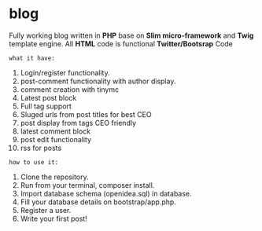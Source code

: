 # blog
Fully working blog written in **PHP** base on **Slim micro-framework** and **Twig** template engine. All **HTML** code is functional **Twitter/Bootsrap** Code



`what it have:`
1. Login/register functionality.
2. post-comment functionality with author display.
3. comment creation with tinymc
4. Latest post block
5. Full tag support
6. Sluged urls from post titles for best CEO
7. post display from tags CEO friendly
8. latest comment block
9. post edit functionality
10. rss for posts 

`how to use it:`

1. Clone the repository.
2. Run from your terminal, composer install.
3. Import database schema (openidea.sql) in database.
4. Fill your database details on bootstrap/app.php.
5. Register a user.
6. Write your first post!